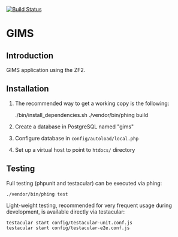 [![Build Status](https://api.travis-ci.org/Ecodev/gims.png?branch=0.2.0-dev)](http://travis-ci.org/Ecodev/gims)

GIMS
=======================

Introduction
------------
GIMS application using the ZF2.


Installation
------------

1. The recommended way to get a working copy is the following:

    ./bin/install_dependencies.sh
    ./vendor/bin/phing build

2. Create a database in PostgreSQL named "gims"
3. Configure database in ``config/autoload/local.php``
4. Set up a virtual host to point to ``htdocs/`` directory


Testing
-------

Full testing (phpunit and testacular) can be executed via phing:

    ./vendor/bin/phing test

Light-weight testing, recommended for very frequent usage during development, is available directly via testacular:

    testacular start config/testacular-unit.conf.js
    testacular start config/testacular-e2e.conf.js

